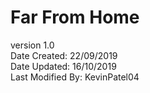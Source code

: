 # Far From Home

version 1.0<br />
Date Created: 22/09/2019<br />
Date Updated: 16/10/2019<br />
Last Modified By: KevinPatel04<br />
